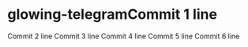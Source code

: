 # glowing-telegramCommit 1 line
Commit 2 line
Commit 3 line
Commit 4 line
Commit 5 line
Commit 6 line
